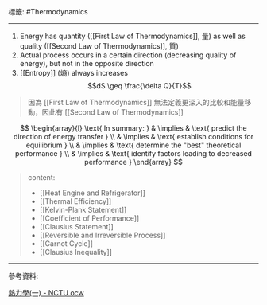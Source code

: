 標籤: #Thermodynamics 

---

1. Energy has quantity ([[First Law of Thermodynamics]], 量) as well as quality ([[Second Law of Thermodynamics]], 質)
2. Actual process occurs in a certain direction (decreasing quality of energy), but not in the opposite direction
3. [[Entropy]] (熵) always increases
$$dS \geq \frac{\delta Q}{T}$$

> 因為 [[First Law of Thermodynamics]] 無法定義更深入的比較和能量移動，因此有 [[Second Law of Thermodynamics]]

$$
\begin{array}{l}
	\text{ In summary: } & \implies & \text{ predict the direction of energy transfer } \\
	& \implies & \text{ establish conditions for equilibrium } \\
	& \implies & \text{ determine the "best" theoretical performance } \\
	& \implies & \text{ identify factors leading to decreased performance }
\end{array}
$$

> content:
> - [[Heat Engine and Refrigerator]]
> - [[Thermal Efficiency]]
> - [[Kelvin-Plank Statement]]
> - [[Coefficient of Performance]]
> - [[Clausius Statement]]
> - [[Reversible and Irreversible Process]]
> - [[Carnot Cycle]]
> - [[Clausius Inequality]]

---

參考資料:

[熱力學(一) - NCTU ocw](https://ocw.nctu.edu.tw/course_detail-v.php?bgid=2&gid=0&nid=624&v5=BkyIczpA6OI)